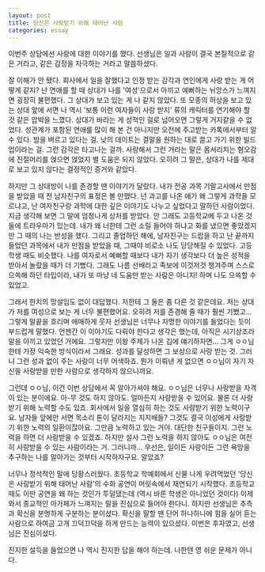```yaml
---
layout: post
title: 당신은 사랑받기 위해 태어난 사람
categories: essay
---
```


이번주 상담에선 사랑에 대한 이야기를 했다. 선생님은 일과 사랑이 결국 본질적으로 같은 거라고, 같은 감정을 자극하는 거라고 말씀하셨다.

잘 이해가 안 됐다. 회사에서 일을 잘했다고 인정 받는 감각과 연인에게 사랑 받는 게 어떻게 같지? 난 연애를 할 때 상대가 나를 '여성'으로서 아끼고 예뻐하는 뉘앙스가 느껴지면 굉장히 불편했다. 그 상대가 보고 있는 게 나 같지 않았다. 또 모종의 허상을 보고 있는 상대 앞에 서면 나 역시 '보통 이런 여자들이 사랑 받지' 류의 캐릭터를 연기해야 할 것 같은 압박을 느꼈다. 상대가 바라는 게 성적인 걸로 넘어오면 그렇게 거지같을 수 없었다. 성관계가 포함된 연애를 많이 해 본 건 아니지만 오전에 주고받는 카톡에서부터 알 수 있다. 밤을 벼르고 있다는 걸. 낮의 데이트는 결말을 원하는 대로 끌고 가기 위한 빌드업이라는 걸. 그런 감각은 타고나는 걸까. 사랑해서 그런 거라는 말은 몸서리치는 혐오감에 진절머리를 얹으면 얹었지 별 도움은 되지 않았다. 오히려 그 말은, 상대가 나를 제대로 보고 있지 않다는 결정적인 증거와 같았다.

하지만 그 상대방이 나를 존경할 땐 이야기가 달랐다. 내가 전공 과목 기말고사에서 만점을 받았을 때 전 남자친구의 표정은 볼 만했다. 넌 과고를 나온 애가 왜 그렇게 과학을 모르냐고, 난 여자친구랑 과학에 대한 깊은 이야기도 나누고 싶었다고 말하던 사람이었다. 지금 생각해 보면 그 말에 엄청나게 상처를 받았다. 안 그래도 고등학교에 두고 나온 것들에 트라우마가 있는데. 내가 왜 너한테 그런 소릴 들어야 하냐고 화를 냈으면 좋았겠지만 그 때의 나는 반성을 했다. 그리고 졸업하던 해에, 남자친구는 드랍을 하고 난 끝까지 들었던 과목에서 내가 만점을 받았을 때, 그때야 비로소 나도 당당해질 수 있었다. 고등학생 때도 비슷했다. 나를 여자로서 예뻐할 때보다 내가 자기 생각보다 더 높은 성적을 받아서 놀랐을 때가 더 기뻤다. 그래도 나름 선배라고 족보에 이것저것 챙겨주며 스스로 으쓱해 하던 타입이라, 내가 또 마냥 네 도움만 받는 사람은 아니지! 하며 나도 으쓱할 수 있었고.

그래서 한치의 망설임도 없이 대답했다. 저한테 그 둘은 좀 다른 것 같은데요. 저는 상대가 저를 여성으로 보는 게 너무 불편했어요. 오히려 저를 존경해 줄 때가 훨씬 기뻤고... 그렇게 말끝을 흐리며 애매하게 웃자 선생님은 너무나 자명한 이야기를 들었다는 듯이 부드럽게 말했다. 언젠간 이 이야기도 다뤄야 한다고 생각은 했는데, 아직은 시기상조라 말을 아끼고 있었던 거에요. 그렇지만 이왕 주제가 나온 김에 얘기하자면... 그게 ㅇㅇ님한테 가장 익숙한 방식이라서 그래요. 성과를 달성하면 그 보상으로 사랑 받는 것. 그러니 그런 성과 없이 주는 사랑이 너무 어색하죠. 뭔가 이뤄낸 게 없으면 ㅇㅇ님이 자기 자신을 사랑받을 만한 사람으로 생각하지 않으니까요. 

그런데 ㅇㅇ님, 이건 이번 상담에서 꼭 알아가셔야 해요. ㅇㅇ님은 너무나 사랑받을 자격이 있는 분이에요. 아-무 것도 하지 않아도. 얼마든지 사랑받을 수 있어요. 물론 더 사랑받기 위해 노력할 수도 있죠. 회사에서 일을 열심히 하는 것도 사랑받기 위한 노력이구요. 남자들 앞에만 서면 목소리 톤이 달라지는 지지배들? 그것도 결국 이성에게 사랑받기 위한 노력의 일환이잖아요. 그만큼 노력하고 있는 거야. 대단한 친구들이지. 그런 노력을 하면 더 사랑받을 수 있겠죠. 하지만 설사 그런 노력을 하지 않아도 ㅇㅇ님은 여전히 사랑받을 수 있는 사람이라는 거. 그러니까... 우선은, 일이든 사랑이든 그런 욕망을 추구하는 나를 알아가는 것부터 시작하자구요. 알았죠?

너무나 정석적인 말에 당황스러웠다. 초등학교 학예회에서 신물 나게 우려먹었던 '당신은 사랑받기 위해 태어난 사람'의 수화 공연이 머릿속에서 재연되기 시작했다. 초등학교 때도 이딴 공연을 왜 하는 것인가 투덜댔는데 (역시 바른 학생은 아니었던 것이다) 이제 와서 종교적인 아가페가 느껴지는 말을 진심으로 들어야 한다니. 하지만 선생님은 추측과 확신을 분명하게 구분하는 분이셨다. 확신을 말할 땐 단어 하나하나에 힘을 실어 듣는 사람으로 하여금 고개 끄덕끄덕을 하게 만드는 능력이 있으셨다. 이번은 후자였고, 선생님은 진심이셨다.

진지한 설득을 들었으면 나 역시 진지한 답을 해야 하는데. 나한텐 영 쉬운 문제가 아니다.